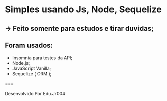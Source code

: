 # Simples usando Js, Node, Sequelize
-> Feito somente para estudos e tirar duvidas;
----
## Foram usados:
- Insomnia para testes da API;
- Node.js;
- JavaScript Vanilla;
- Sequelize ( ORM );

===
<p>Desenvolvido Por Edu.Jr004</p>